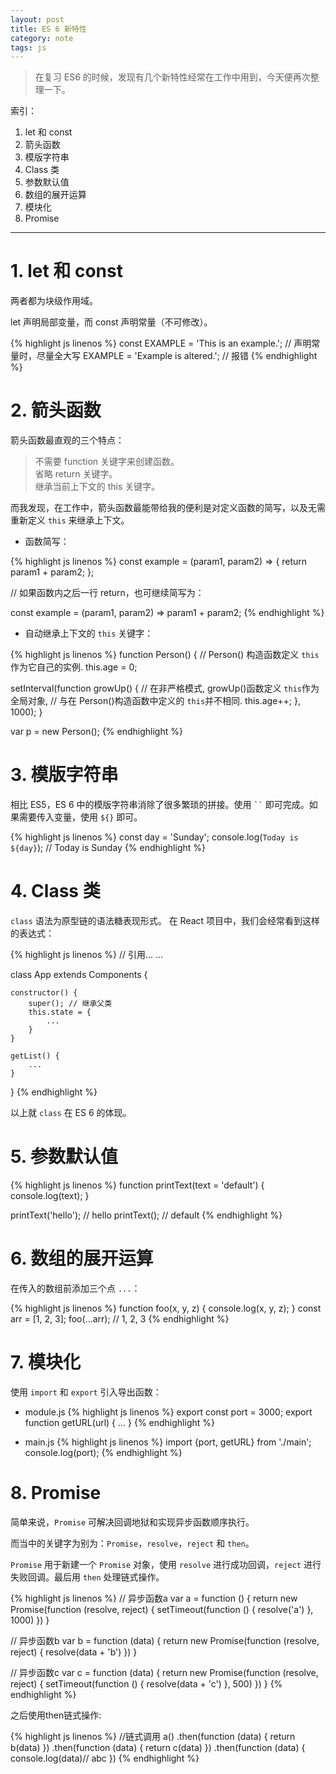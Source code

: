```yaml
---
layout: post
title: ES 6 新特性
category: note
tags: js
---
```


> 在复习 ES6 的时候，发现有几个新特性经常在工作中用到，今天便再次整理一下。

索引：
1. let 和 const
2. 箭头函数
3. 模版字符串
4. Class 类
5. 参数默认值
6. 数组的展开运算
7. 模块化
8. Promise

---

# 1. let 和 const
>

两者都为块级作用域。

let 声明局部变量，而 const 声明常量（不可修改）。

{% highlight js linenos %}
const EXAMPLE = 'This is an example.'; // 声明常量时，尽量全大写
EXAMPLE = 'Example is altered.'; // 报错
{% endhighlight %}

# 2. 箭头函数
>

箭头函数最直观的三个特点：

> 不需要 function 关键字来创建函数。  
> 省略 return 关键字。  
> 继承当前上下文的 this 关键字。

而我发现，在工作中，箭头函数最能带给我的便利是对定义函数的简写，以及无需重新定义 `this` 来继承上下文。

- 函数简写：

{% highlight js linenos %}
const example = (param1, param2) => {
  return param1 + param2;
};

// 如果函数内之后一行 return，也可继续简写为：

const example = (param1, param2) => param1 + param2;
{% endhighlight %}

- 自动继承上下文的 `this` 关键字：

{% highlight js linenos %}
function Person() {
  // Person() 构造函数定义 `this`作为它自己的实例.
  this.age = 0;

  setInterval(function growUp() {
    // 在非严格模式, growUp()函数定义 `this`作为全局对象,
    // 与在 Person()构造函数中定义的 `this`并不相同.
    this.age++;
  }, 1000);
}

var p = new Person();
{% endhighlight %}

# 3. 模版字符串
>

相比 ES5，ES 6 中的模版字符串消除了很多繁琐的拼接。使用 ` `` ` 即可完成。如果需要传入变量，使用 `${}` 即可。

{% highlight js linenos %}
const day = 'Sunday';
console.log(`Today is ${day}`); // Today is Sunday
{% endhighlight %}

# 4. Class 类
>

`class` 语法为原型链的语法糖表现形式。
在 React 项目中，我们会经常看到这样的表达式：

{% highlight js linenos %}
// 引用...
...

class App extends Components {

    constructor() {
        super(); // 继承父类
        this.state = {
            ...
        }
    }

    getList() {
        ...
    }

}
{% endhighlight %}

以上就 `class` 在 ES 6 的体现。

# 5. 参数默认值
>

{% highlight js linenos %}
function printText(text = 'default') {
  console.log(text);
}

printText('hello'); // hello
printText(); // default
{% endhighlight %}


# 6. 数组的展开运算
>

在传入的数组前添加三个点 `...`：

{% highlight js linenos %}
function foo(x, y, z) {
    console.log(x, y, z);
}
const arr = [1, 2, 3];
foo(...arr); // 1, 2, 3
{% endhighlight %}

# 7. 模块化
>

使用 `import` 和 `export` 引入导出函数：

* module.js
{% highlight js linenos %}
export const port = 3000;
export function getURL(url) {
    ...
}
{% endhighlight %}

* main.js
{% highlight js linenos %}
import {port, getURL} from './main';
console.log(port);
{% endhighlight %}


# 8. Promise
>

简单来说，`Promise` 可解决回调地狱和实现异步函数顺序执行。

而当中的关键字为别为：`Promise`，`resolve`，`reject` 和 `then`。

`Promise` 用于新建一个 `Promise` 对象，使用 `resolve` 进行成功回调，`reject` 进行失败回调。最后用 `then` 处理链式操作。

{% highlight js linenos %}
// 异步函数a
var a = function () {
  return new Promise(function (resolve, reject) {
    setTimeout(function () {
      resolve('a')
    }, 1000)
  })
}

// 异步函数b
var b = function (data) {
  return new Promise(function (resolve, reject) {
    resolve(data + 'b')
  })
}

// 异步函数c
var c = function (data) {
  return new Promise(function (resolve, reject) {
    setTimeout(function () {
      resolve(data + 'c')
    }, 500)
  })
}
{% endhighlight %}

之后使用then链式操作:  

{% highlight js linenos %}
//链式调用
a()
  .then(function (data) {
    return b(data)
  })
  .then(function (data) {
    return c(data)
  })
  .then(function (data) {
    console.log(data)// abc
  })
{% endhighlight %}

